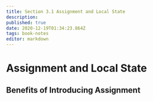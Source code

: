 ```yaml
---
title: Section 3.1 Assignment and Local State
description: 
published: true
date: 2020-12-19T01:34:23.864Z
tags: book-notes
editor: markdown
---
```


# Assignment and Local State

## Benefits of Introducing Assignment

